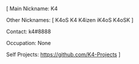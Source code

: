 [
Main Nickname: K4

Other Nicknames:
[
            K4oS
            K4
            K4izen
            iK4oS
            K4oSK
]

Contact: k4#8888

Occupation: None

Self Projects: https://github.com/K4-Projects
]
